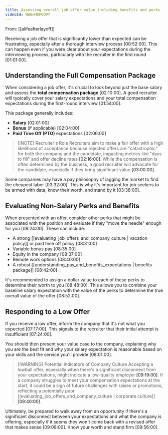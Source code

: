 ```yaml
---
title: Assessing overall job offer value including benefits and perks
videoId: WW8eMDPQOVY
---
```


From: [[alifeafterlayoff]] <br/> 

Receiving a job offer that is significantly lower than expected can be frustrating, especially after a thorough interview process <a class="yt-timestamp" data-t="00:52:00">[00:52:00]</a>. This can happen even if you were clear about your expectations during the interviewing process, particularly with the recruiter in the first round <a class="yt-timestamp" data-t="01:01:00">[01:01:00]</a>.

## Understanding the Full Compensation Package

When considering a job offer, it's crucial to look beyond just the base salary and assess the **total compensation package** <a class="yt-timestamp" data-t="02:10:00">[02:10:00]</a>. A good recruiter will typically cover your salary expectations and your total compensation expectations during the first-round interview <a class="yt-timestamp" data-t="01:54:00">[01:54:00]</a>.

This package generally includes:
*   **Salary** <a class="yt-timestamp" data-t="02:01:00">[02:01:00]</a>
*   **Bonus** (if applicable) <a class="yt-timestamp" data-t="02:04:00">[02:04:00]</a>
*   **Paid Time Off (PTO)** expectations <a class="yt-timestamp" data-t="02:06:00">[02:06:00]</a>

> [!NOTE] Recruiter's Role
> Recruiters aim to make a fair offer with a high likelihood of acceptance because rejected offers are "catastrophic" for both the company and the candidate, impacting metrics like "days to fill" and offer decline rates <a class="yt-timestamp" data-t="02:16:00">[02:16:00]</a>. While the compensation is often determined by the business, a good recruiter will advocate for the candidate, especially if they bring significant value <a class="yt-timestamp" data-t="03:00:00">[03:00:00]</a>.

Some companies may have a pay philosophy of lagging the market to find the cheapest labor <a class="yt-timestamp" data-t="03:32:00">[03:32:00]</a>. This is why it's important for job seekers to be armed with data, know their worth, and stand by it <a class="yt-timestamp" data-t="03:38:00">[03:38:00]</a>.

## Evaluating Non-Salary Perks and Benefits

When presented with an offer, consider other perks that might be associated with the position and evaluate if they "move the needle" enough for you <a class="yt-timestamp" data-t="08:24:00">[08:24:00]</a>. These can include:
*   A strong [[evaluating_job_offers_and_company_culture | vacation policy]] or paid time off policy <a class="yt-timestamp" data-t="08:31:00">[08:31:00]</a>
*   Variable bonus pay <a class="yt-timestamp" data-t="08:35:00">[08:35:00]</a>
*   Equity in the company <a class="yt-timestamp" data-t="08:37:00">[08:37:00]</a>
*   Remote work options <a class="yt-timestamp" data-t="08:40:00">[08:40:00]</a>
*   A robust [[understanding_pay_and_benefits_expectations | benefits package]] <a class="yt-timestamp" data-t="08:42:00">[08:42:00]</a>

It's recommended to assign a dollar value to each of these perks to determine their worth to you <a class="yt-timestamp" data-t="08:48:00">[08:48:00]</a>. This allows you to combine your baseline salary expectation with the value of the perks to determine the true overall value of the offer <a class="yt-timestamp" data-t="08:52:00">[08:52:00]</a>.

## Responding to a Low Offer

If you receive a low offer, inform the company that it's not what you expected <a class="yt-timestamp" data-t="07:17:00">[07:17:00]</a>. This signals to the recruiter that their initial attempt is insufficient <a class="yt-timestamp" data-t="07:24:00">[07:24:00]</a>.

You should then present your value case to the company, explaining why you are the best fit and why your salary expectation is reasonable based on your skills and the service you'll provide <a class="yt-timestamp" data-t="08:01:00">[08:01:00]</a>.

> [!WARNING] Potential Indicators of Company Culture
> Accepting a lowball offer, especially when there's a significant disconnect from your expectations, might indicate a low-quality employer <a class="yt-timestamp" data-t="09:19:00">[09:19:00]</a>. If a company struggles to meet your compensation expectations at the start, it could be a sign of future challenges with raises or promotions, reflecting a potentially poor [[evaluating_job_offers_and_company_culture | corporate culture]] <a class="yt-timestamp" data-t="09:40:00">[09:40:00]</a>.

Ultimately, be prepared to walk away from an opportunity if there's a significant disconnect between your expectations and what the company is offering, especially if it seems they won't come back with a revised offer that makes sense <a class="yt-timestamp" data-t="09:08:00">[09:08:00]</a>. Know your worth and stand firm <a class="yt-timestamp" data-t="09:56:00">[09:56:00]</a>.